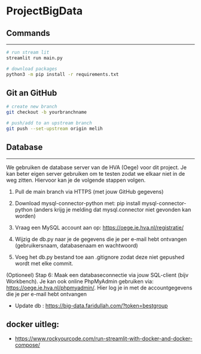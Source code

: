 # ProjectBigData

## Commands
---
```bash
# run stream lit
streamlit run main.py

# download packages
python3 -m pip install -r requirements.txt
```

## Git an GitHub
```bash
# create new branch
git checkout -b yourbranchname

# push/add to an upstream branch
git push --set-upstream origin melih

```

## Database 
---

We gebruiken de database server van de HVA (Oege) voor dit project. Je kan beter eigen server gebruiken om te testen zodat we elkaar niet in de weg zitten. Hiervoor kan je de volgende stappen volgen.

1. Pull de main branch via HTTPS (met jouw GitHub gegevens)
2. Download mysql-connector-python met: pip install mysql-connector-python (anders krijg je melding dat mysql.connector niet gevonden kan worden)
3. Vraag een MySQL account aan op: https://oege.ie.hva.nl/registratie/
4. Wijzig de db.py naar je de gegevens die je per e-mail hebt ontvangen (gebruikersnaam, databasenaam en wachtwoord)

5. Voeg het db.py bestand toe aan .gitignore zodat deze niet gepushed wordt met elke commit.

(Optioneel) Stap 6: Maak een databaseconnectie via jouw SQL-client (bijv Workbench). Je kan ook online PhpMyAdmin gebruiken via: https://oege.ie.hva.nl/phpmyadmin/. Hier log je in met de accountgegevens die je per e-mail hebt ontvangen

- Update db : https://big-data.faridullah.com/?token=bestgroup


## docker uitleg:
- https://www.rockyourcode.com/run-streamlit-with-docker-and-docker-compose/
